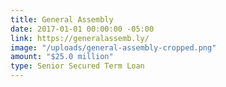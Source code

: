 ```yaml
---
title: General Assembly
date: 2017-01-01 00:00:00 -05:00
link: https://generalassemb.ly/
image: "/uploads/general-assembly-cropped.png"
amount: "$25.0 million"
type: Senior Secured Term Loan
---
```


